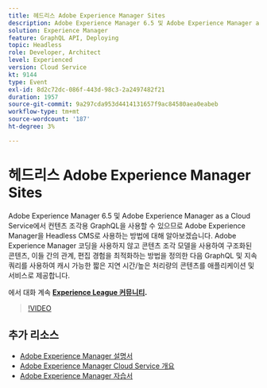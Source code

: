 ```yaml
---
title: 헤드리스 Adobe Experience Manager Sites
description: Adobe Experience Manager 6.5 및 Adobe Experience Manager as a Cloud Service에서 컨텐츠 조각용 GraphQL을 사용할 수 있으므로 Adobe Experience Manager을 Headless CMS로 사용하는 방법에 대해 알아보겠습니다. Adobe Experience Manager 코딩을 사용하지 않고 콘텐츠 조각 모델을 사용하여 구조화된 콘텐츠, 이들 간의 관계, 편집 경험을 최적화하는 방법을 정의한 다음 GraphQL 및 지속 쿼리를 사용하여 캐시 가능한 짧은 지연 시간/높은 처리량의 콘텐츠를 애플리케이션 및 서비스로 제공합니다.
solution: Experience Manager
feature: GraphQL API, Deploying
topic: Headless
role: Developer, Architect
level: Experienced
version: Cloud Service
kt: 9144
type: Event
exl-id: 8d2c72dc-086f-443d-98c3-2a2497482f21
duration: 1957
source-git-commit: 9a297cda953d4414131657f9ac84580aea0eabeb
workflow-type: tm+mt
source-wordcount: '187'
ht-degree: 3%

---
```


# 헤드리스 Adobe Experience Manager Sites

Adobe Experience Manager 6.5 및 Adobe Experience Manager as a Cloud Service에서 컨텐츠 조각용 GraphQL을 사용할 수 있으므로 Adobe Experience Manager을 Headless CMS로 사용하는 방법에 대해 알아보겠습니다. Adobe Experience Manager 코딩을 사용하지 않고 콘텐츠 조각 모델을 사용하여 구조화된 콘텐츠, 이들 간의 관계, 편집 경험을 최적화하는 방법을 정의한 다음 GraphQL 및 지속 쿼리를 사용하여 캐시 가능한 짧은 지연 시간/높은 처리량의 콘텐츠를 애플리케이션 및 서비스로 제공합니다.

에서 대화 계속 **[Experience League 커뮤니티](https://adobe.ly/39H5BWo).**

>[!VIDEO](https://video.tv.adobe.com/v/337576/?quality=12&learn=on&hidetitle=true)

## 추가 리소스

- [Adobe Experience Manager 설명서](https://experienceleague.adobe.com/docs/experience-manager-cloud-service.html?lang=ko-KR)
- [Adobe Experience Manager Cloud Service 개요](https://experienceleague.adobe.com/docs/experience-manager-cloud-service/overview/home.html)
- [Adobe Experience Manager 자습서](https://experienceleague.adobe.com/docs/experience-manager-tutorials.html)
